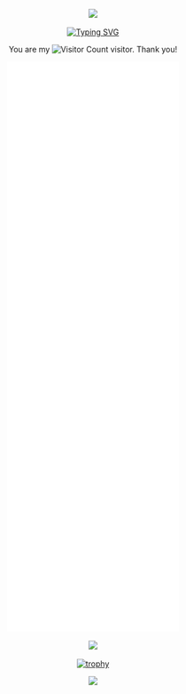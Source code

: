 
<!-- Reference:
header and footer
  https://github.com/kyechan99/capsule-render?tab=readme-ov-file#soft
-->

<p align="center">
  <img src="https://capsule-render.vercel.app/api?type=waving&color=auto&height=300&section=header&text=Hi%20there!&fontSize=90&fontAlignY=30&desc=I'm%20Shawn.&descAlign=50&descSize=30&descAlignY=60&animation=twinkling" />
</p>



<div align="center">

  <!-- Reference:
  typing style
    [https://github.com/kyechan99/capsule-render?tab=readme-ov-file#soft](https://github.com/DenverCoder1/readme-typing-svg)
  -->

  <a href="https://git.io/typing-svg"><img src="https://readme-typing-svg.demolab.com?font=Fira+Code&pause=1000&width=435&lines=Welcome+to+my+Github+Profile+page!" alt="Typing SVG" /></a>
  
  You are my ![Visitor Count](https://profile-counter.glitch.me/ShawnXxy/count.svg) visitor. Thank you!

  <!-- References:
    https://github.com/anuraghazra/github-readme-stats
  
  [![Shawn's GitHub stats](https://github-readme-stats.vercel.app/api?username=ShawnXxy&show=reviews,discussions_started,discussions_answered,prs_merged,prs_merged_percentage&show_icons=true)](https://github.com/ShawnXxy/github-readme-stats)

  [![Top Langs](https://github-readme-stats.vercel.app/api/top-langs/?username=ShawnXxy&langs-count=10&hide=css,html&layout=pie)](https://github.com/ShawnXxy/github-readme-stats)
  
  -->
  
  <!-- Reference:
  Metrics
    https://metrics.lecoq.io/embed
  -->
  ![Metrics](github-metrics.svg)

  

  <!-- Reference:
  Badge
    [https://metrics.lecoq.io/embed?user=ShawnXxy](https://github.com/tandpfun/skill-icons)
  -->
  <a href="https://skillicons.dev">
    <img src="https://skillicons.dev/icons?i=mysql,azure,postgres,html,css,jquery,bootstrap,git,bash,pweroshell" />
  </a>

  <!-- Reference:
  Trophy
    https://github.com/ryo-ma/github-profile-trophy
  -->
  [![trophy](https://github-profile-trophy.vercel.app/?username=ShawnXxy)](https://github.com/ShawnXxy/github-profile-trophy)
  
</div>



<p align="center">
  <img src="https://capsule-render.vercel.app/api?type=waving&color=auto&height=300&section=footer&text=Hope%20your%20program%20is%20bug-free!!&fontSize=30&fontAlignY=40&desc=THE%20END!&descAlign=50&descSize=90&descAlignY=70&animation=twinkling" />
</p>
